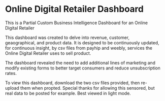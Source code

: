 # Online Digital Retailer Dashboard
This is a Partial Custom Business Intelligence Dashboard for an Online Digital Retailer

This dashboard was created to delve into revenue, customer, geaographical, and product data. It is designed to be continuously updated, for continuous insight, by csv files from payhip and weebly, services the Online Digital Retailer uses to sell product. 

The dashboard revealed the need to add additional lines of marketing and modify existing forms to better target consumers and reduce unsubscription rates. 

To view this dashboard, download the two csv files provided, then re-upload them when propted. 
Special thanks for allowing this sensored, but real data to be posted for example. Best viewed in light mode. 
